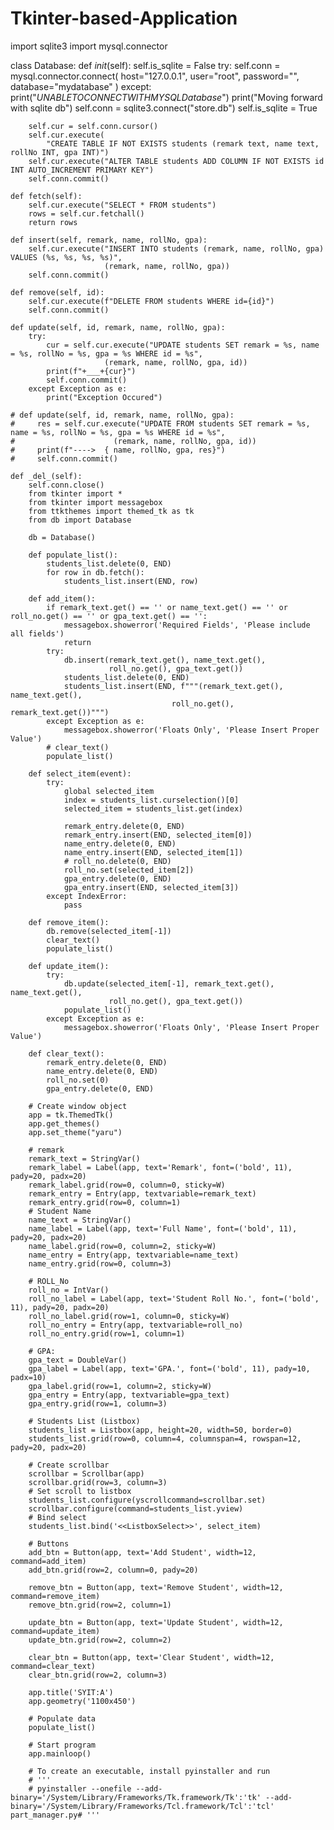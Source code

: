 # Tkinter-based-Application
import sqlite3
import mysql.connector

class Database:
    def _init_(self):
        self.is_sqlite = False
        try:
            self.conn = mysql.connector.connect(
              host="127.0.0.1",
              user="root",
              password="",
              database="mydatabase"
            )
        except:
            print("*_UNABLETOCONNECTWITHMYSQLDatabase_*")
            print("Moving forward with sqlite db")
            self.conn = sqlite3.connect("store.db")
            self.is_sqlite = True

        self.cur = self.conn.cursor()
        self.cur.execute(
            "CREATE TABLE IF NOT EXISTS students (remark text, name text, rollNo INT, gpa INT)")
        self.cur.execute("ALTER TABLE students ADD COLUMN IF NOT EXISTS id INT AUTO_INCREMENT PRIMARY KEY")
        self.conn.commit()

    def fetch(self):
        self.cur.execute("SELECT * FROM students")
        rows = self.cur.fetchall()
        return rows

    def insert(self, remark, name, rollNo, gpa):
        self.cur.execute("INSERT INTO students (remark, name, rollNo, gpa) VALUES (%s, %s, %s, %s)",
                         (remark, name, rollNo, gpa))
        self.conn.commit()

    def remove(self, id):
        self.cur.execute(f"DELETE FROM students WHERE id={id}")
        self.conn.commit()

    def update(self, id, remark, name, rollNo, gpa):
        try:
            cur = self.cur.execute("UPDATE students SET remark = %s, name = %s, rollNo = %s, gpa = %s WHERE id = %s",
                         (remark, name, rollNo, gpa, id))
            print(f"+___+{cur}")
            self.conn.commit()
        except Exception as e:
            print("Exception Occured")

    # def update(self, id, remark, name, rollNo, gpa):
    #     res = self.cur.execute("UPDATE FROM students SET remark = %s, name = %s, rollNo = %s, gpa = %s WHERE id = %s",
    #                      (remark, name, rollNo, gpa, id))
    #     print(f"---->  { name, rollNo, gpa, res}")
    #     self.conn.commit()

    def _del_(self):
        self.conn.close()
        from tkinter import *
        from tkinter import messagebox
        from ttkthemes import themed_tk as tk
        from db import Database

        db = Database()

        def populate_list():
            students_list.delete(0, END)
            for row in db.fetch():
                students_list.insert(END, row)

        def add_item():
            if remark_text.get() == '' or name_text.get() == '' or roll_no.get() == '' or gpa_text.get() == '':
                messagebox.showerror('Required Fields', 'Please include all fields')
                return
            try:
                db.insert(remark_text.get(), name_text.get(),
                          roll_no.get(), gpa_text.get())
                students_list.delete(0, END)
                students_list.insert(END, f"""(remark_text.get(), name_text.get(),
                                        roll_no.get(), remark_text.get())""")
            except Exception as e:
                messagebox.showerror('Floats Only', 'Please Insert Proper Value')
            # clear_text()
            populate_list()

        def select_item(event):
            try:
                global selected_item
                index = students_list.curselection()[0]
                selected_item = students_list.get(index)

                remark_entry.delete(0, END)
                remark_entry.insert(END, selected_item[0])
                name_entry.delete(0, END)
                name_entry.insert(END, selected_item[1])
                # roll_no.delete(0, END)
                roll_no.set(selected_item[2])
                gpa_entry.delete(0, END)
                gpa_entry.insert(END, selected_item[3])
            except IndexError:
                pass

        def remove_item():
            db.remove(selected_item[-1])
            clear_text()
            populate_list()

        def update_item():
            try:
                db.update(selected_item[-1], remark_text.get(), name_text.get(),
                          roll_no.get(), gpa_text.get())
                populate_list()
            except Exception as e:
                messagebox.showerror('Floats Only', 'Please Insert Proper Value')

        def clear_text():
            remark_entry.delete(0, END)
            name_entry.delete(0, END)
            roll_no.set(0)
            gpa_entry.delete(0, END)

        # Create window object
        app = tk.ThemedTk()
        app.get_themes()
        app.set_theme("yaru")

        # remark
        remark_text = StringVar()
        remark_label = Label(app, text='Remark', font=('bold', 11), pady=20, padx=20)
        remark_label.grid(row=0, column=0, sticky=W)
        remark_entry = Entry(app, textvariable=remark_text)
        remark_entry.grid(row=0, column=1)
        # Student Name
        name_text = StringVar()
        name_label = Label(app, text='Full Name', font=('bold', 11), pady=20, padx=20)
        name_label.grid(row=0, column=2, sticky=W)
        name_entry = Entry(app, textvariable=name_text)
        name_entry.grid(row=0, column=3)

        # ROLL_No
        roll_no = IntVar()
        roll_no_label = Label(app, text='Student Roll No.', font=('bold', 11), pady=20, padx=20)
        roll_no_label.grid(row=1, column=0, sticky=W)
        roll_no_entry = Entry(app, textvariable=roll_no)
        roll_no_entry.grid(row=1, column=1)

        # GPA:
        gpa_text = DoubleVar()
        gpa_label = Label(app, text='GPA.', font=('bold', 11), pady=10, padx=10)
        gpa_label.grid(row=1, column=2, sticky=W)
        gpa_entry = Entry(app, textvariable=gpa_text)
        gpa_entry.grid(row=1, column=3)

        # Students List (Listbox)
        students_list = Listbox(app, height=20, width=50, border=0)
        students_list.grid(row=0, column=4, columnspan=4, rowspan=12, pady=20, padx=20)

        # Create scrollbar
        scrollbar = Scrollbar(app)
        scrollbar.grid(row=3, column=3)
        # Set scroll to listbox
        students_list.configure(yscrollcommand=scrollbar.set)
        scrollbar.configure(command=students_list.yview)
        # Bind select
        students_list.bind('<<ListboxSelect>>', select_item)

        # Buttons
        add_btn = Button(app, text='Add Student', width=12, command=add_item)
        add_btn.grid(row=2, column=0, pady=20)

        remove_btn = Button(app, text='Remove Student', width=12, command=remove_item)
        remove_btn.grid(row=2, column=1)

        update_btn = Button(app, text='Update Student', width=12, command=update_item)
        update_btn.grid(row=2, column=2)

        clear_btn = Button(app, text='Clear Student', width=12, command=clear_text)
        clear_btn.grid(row=2, column=3)

        app.title('SYIT:A')
        app.geometry('1100x450')

        # Populate data
        populate_list()

        # Start program
        app.mainloop()

        # To create an executable, install pyinstaller and run
        # '''
        # pyinstaller --onefile --add-binary='/System/Library/Frameworks/Tk.framework/Tk':'tk' --add-binary='/System/Library/Frameworks/Tcl.framework/Tcl':'tcl' part_manager.py# '''

